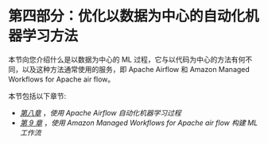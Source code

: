 

# 第四部分：优化以数据为中心的自动化机器学习方法

本节向您介绍什么是以数据为中心的 ML 过程，它与以代码为中心的方法有何不同，以及这种方法通常使用的服务，即 Apache Airflow 和 Amazon Managed Workflows for Apache air flow。

本节包括以下章节:

*   [*第八章*](B17649_08_ePub.xhtml#_idTextAnchor115) ，*使用 Apache Airflow 自动化机器学习过程*
*   [*第 9 章*](B17649_09_ePub.xhtml#_idTextAnchor123) ，*使用 Amazon Managed Workflows for Apache air flow 构建 ML 工作流*